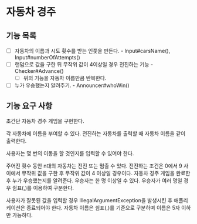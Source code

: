 # 자동차 경주

## 기능 목록
- [ ] 자동차의 이름과 시도 횟수를 받는 인풋을 만든다. - Input#carsName(), Input#numberOfAttempts()
- [ ] 랜덤으로 값을 구한 뒤 무작위 값이 4이상일 경우 전진하는 기능 - Checker#Advance()
  - [ ] 위의 기능을 자동차 이름만큼 반복한다.
- [ ] 누가 우승했는지 알려주기. - Announcer#whoWin()

## 기능 요구 사항
초간단 자동차 경주 게임을 구현한다.


각 자동차에 이름을 부여할 수 있다.
전진하는 자동차를 출력할 때 자동차 이름을 같이 출력한다.

사용자는 몇 번의 이동을 할 것인지를 입력할 수 있어야 한다.

주어진 횟수 동안 n대의 자동차는 전진 또는 멈출 수 있다.
전진하는 조건은 0에서 9 사이에서 무작위 값을 구한 후 무작위 값이 4 이상일 경우이다.
자동차 경주 게임을 완료한 후 누가 우승했는지를 알려준다. 
우승자는 한 명 이상일 수 있다.
우승자가 여러 명일 경우 쉼표(,)를 이용하여 구분한다.

사용자가 잘못된 값을 입력할 경우 IllegalArgumentException을 발생시킨 후 애플리케이션은 종료되어야 한다.
자동차 이름은 쉼표(,)를 기준으로 구분하며 이름은 5자 이하만 가능하다.